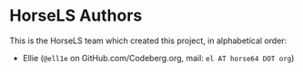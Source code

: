 # HorseLS Authors

This is the HorseLS team which created this project,
in alphabetical order:

- Ellie (`@ell1e` on GitHub.com/Codeberg.org, mail: `el AT horse64 DOT org`)



